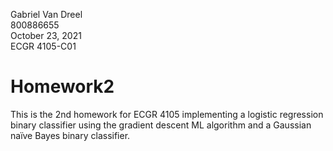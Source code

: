 Gabriel Van Dreel  
800886655  
October 23, 2021  
ECGR 4105-C01

# Homework2

This is the 2nd homework for ECGR 4105 implementing a logistic regression binary classifier using the gradient descent ML algorithm and a Gaussian naïve Bayes binary classifier.

